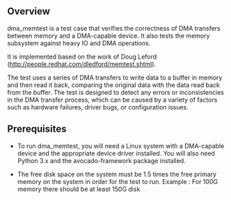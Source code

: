 Overview
----------
dma_memtest is a test case that verifies the correctness of DMA transfers between memory and a DMA-capable device. It also tests the memory subsystem against heavy IO and DMA operations.

It is implemented based on the work of Doug Leford (http://people.redhat.com/dledford/memtest.shtml).

The test uses a series of DMA transfers to write data to a buffer in memory and then read it back, comparing the original data with the data read back from the buffer. The test is designed to detect any errors or inconsistencies in the DMA transfer process, which can be caused by a variety of factors such as hardware failures, driver bugs, or configuration issues.


Prerequisites
--------------
* To run dma_memtest, you will need a Linux system with a DMA-capable device and the appropriate device driver installed. You will also need Python 3.x and the avocado-framework package installed.


* The free disk space on the system must be 1.5 times the free primary memory on the system in order for the test to run.
Example : For 100G memory there should be at least 150G disk
